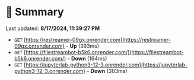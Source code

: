 # 📖 Summary
Last updated: **8/17/2024, 11:39:27 PM**

- `GET` [https://restreamer-09gx.onrender.com](https://restreamer-09gx.onrender.com) - **Up** (393ms)
- `GET` [https://filestreambot-b5k6.onrender.com/](https://filestreambot-b5k6.onrender.com/) - **Down** (164ms)
- `GET` [https://jupyterlab-python3-12-3.onrender.com](https://jupyterlab-python3-12-3.onrender.com) - **Down** (303ms)
